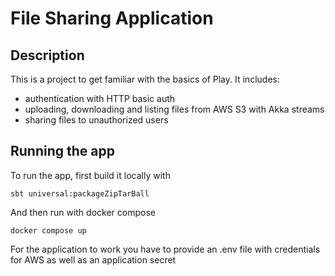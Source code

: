 # File Sharing Application

## Description

This is a project to get familiar with the basics of Play. It includes:

* authentication with HTTP basic auth
* uploading, downloading and listing files from AWS S3 with Akka streams
* sharing files to unauthorized users

## Running the app
To run the app, first build it locally with

```sbt universal:packageZipTarBall```

And then run with docker compose

```docker compose up```

For the application to work you have to provide an .env file with credentials for AWS as well as an application secret
